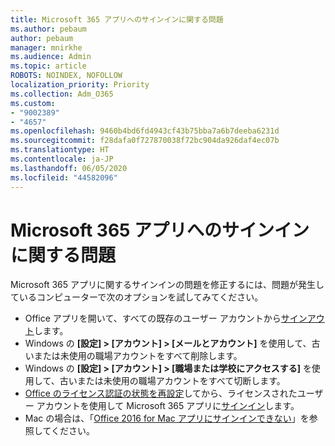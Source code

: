 ```yaml
---
title: Microsoft 365 アプリへのサインインに関する問題
ms.author: pebaum
author: pebaum
manager: mnirkhe
ms.audience: Admin
ms.topic: article
ROBOTS: NOINDEX, NOFOLLOW
localization_priority: Priority
ms.collection: Adm_O365
ms.custom:
- "9002389"
- "4657"
ms.openlocfilehash: 9460b4bd6fd4943cf43b75bba7a6b7deeba6231d
ms.sourcegitcommit: f28dafa0f727870038f72bc904da926daf4ec07b
ms.translationtype: HT
ms.contentlocale: ja-JP
ms.lasthandoff: 06/05/2020
ms.locfileid: "44582096"
---
```

# <a name="issues-signing-into-microsoft-365-apps"></a>Microsoft 365 アプリへのサインインに関する問題

Microsoft 365 アプリに関するサインインの問題を修正するには、問題が発生しているコンピューターで次のオプションを試してみてください。

- Office アプリを開いて、すべての既存のユーザー アカウントから[サインアウト](https://go.microsoft.com/fwlink/?linkid=2114082)します。
- Windows の **[設定] > [アカウント] > [メールとアカウント]** を使用して、古いまたは未使用の職場アカウントをすべて削除します。
- Windows の **[設定] > [アカウント] > [職場または学校にアクセスする]** を使用して、古いまたは未使用の職場アカウントをすべて切断します。
- [Office のライセンス認証の状態を再設定](https://docs.microsoft.com/office365/troubleshoot/activation/reset-office-365-proplus-activation-state)してから、ライセンスされたユーザー アカウントを使用して Microsoft 365 アプリに[サインイン](https://support.office.com/article/sign-in-to-office-b9582171-fd1f-4284-9846-bdd72bb28426)します。
- Mac の場合は、「[Office 2016 for Mac アプリにサインインできない](https://docs.microsoft.com/office365/troubleshoot/authentication/sign-in-to-office-2016-for-mac-fail)」を参照してください。
